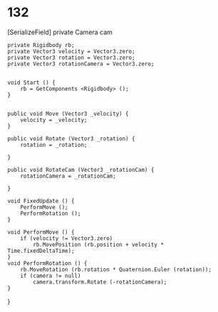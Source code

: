 # 132
[SerializeField]
	private Camera cam

	private Rigidbody rb;
	private Vector3 velocity = Vector3.zero;
	private Vector3 rotation = Vector3.zero;
	private Vector3 rotationCamera = Vector3.zero;


	void Start () {
		rb = GetComponents <Rigidbody> ();
	}


	public void Move (Vector3 _velocity) {
		velocity = _velocity;
	}

	public void Rotate (Vector3 _rotation) {
		rotation = _rotation;

	}

	public void RotateCam (Vector3 _rotationCam) {
		rotationCamera = _rotationCam;

	}

	void FixedUpdate () {
		PerformMove ();
		PerformRotation ();
	}
		
	void PerformMove () {
		if (velocity != Vector3.zero)
			rb.MovePosition (rb.position + velocity * Time.fixedDeltaTime);
	}
	void PerformRotation () {
		rb.MoveRotation (rb.rotation * Quaternion.Euler (rotation));
		if (camera != null)
			camera.transform.Rotate (-rotationCamera);
	}
}
